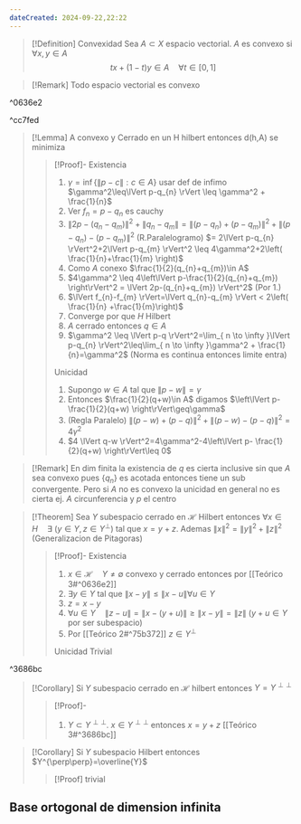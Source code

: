 ```yaml
---
dateCreated: 2024-09-22,22:22
---
```



>[!Definition] Convexidad
> Sea $A\subset X$ espacio vectorial. $A$ es convexo si $\forall x,y\in A$
> $$t x+(1-t)y\in A\quad\forall t\in[0,1]$$

> [!Remark]
>  Todo espacio vectorial es convexo

^0636e2

^cc7fed
>[!Lemma]
> A convexo y Cerrado en un H hilbert entonces d(h,A) se minimiza
>>[!Proof]-
>>Existencia
>>1. $\gamma = \inf\{ \lVert p-c \rVert:c\in A \}$ usar def de infimo $\gamma^2\leq\lVert p-q_{n} \rVert \leq \gamma^2 + \frac{1}{n}$
>>2. Ver $f_{n}=p-q_{n}$ es cauchy
>>3.    $\lVert 2p-(q_{n}-q_{m})\rVert^2+\lVert q_{n}-q_{m} \rVert = \lVert (p-q_{n}) + (p-q_{m})\rVert^2 + \lVert (p-q_{n})-(p-q_{m}) \rVert^2$ 
>>   (R.Paralelogramo) $= 2\lVert p-q_{n} \rVert^2+2\lVert p-q_{m} \rVert^2 \leq 4\gamma^2+2\left( \frac{1}{n}+\frac{1}{m} \right)$
>>5. Como $A$ conexo $\frac{1}{2}(q_{n}+q_{m})\in A$
>>6. $4\gamma^2 \leq 4\left\lVert  p-\frac{1}{2}(q_{n}+q_{m})  \right\rVert^2 = \lVert 2p-(q_{n}+q_{m}) \rVert^2$ (Por 1.)
>>7. $\lVert f_{n}-f_{m} \rVert=\lVert q_{n}-q_{m} \rVert < 2\left( \frac{1}{n} +\frac{1}{m}\right)$
>>8. Converge por que $H$ Hilbert
>>9. $A$ cerrado entonces $q\in A$
>>10. $\gamma^2 \leq \lVert p-q \rVert^2=\lim_{ n \to \infty }\lVert p-q_{n} \rVert^2\leq\lim_{ n \to \infty }\gamma^2 + \frac{1}{n}=\gamma^2$ (Norma es continua entonces limite entra)
>>
>>Unicidad
>>1. Supongo $w\in A$ tal que $\lVert p-w \rVert=\gamma$
>>2. Entonces $\frac{1}{2}(q+w)\in A$ digamos $\left\lVert  p- \frac{1}{2}(q+w)  \right\rVert\geq\gamma$
>>3. (Regla Paralelo) $\lVert (p-w) + (p-q) \rVert^2 + \lVert (p-w)-(p-q) \rVert^2 =4\gamma^2$
>>4. $4 \lVert q-w \rVert^2=4\gamma^2-4\left\lVert  p- \frac{1}{2}(q+w)  \right\rVert\leq 0$

>[!Remark]
>En dim finita la existencia de $q$ es cierta inclusive sin que $A$ sea convexo pues $\{ q_{n} \}$ es acotada entonces tiene un sub convergente. Pero si $A$ no es convexo la unicidad en general no es cierta ej. $A$ circunferencia y $p$ el centro

>[!Theorem] 
>Sea $Y$ subespacio cerrado en $\mathcal{H}$ Hilbert entonces $\forall x \in H\quad\exists \ (y\in Y,z\in Y^{\perp})$ tal que $x=y+z$. Ademas $\lVert x \rVert^2=\lVert y \rVert^2+\lVert z \rVert^2$ (Generalizacion de Pitagoras)
>>[!Proof]-
>>Existencia
>>1. $x \in \mathcal{H}\quad Y\neq \emptyset$ convexo y cerrado entonces por [[Teórico 3#^0636e2]]
>>2. $\exists y\in Y$ tal que $\lVert x-y \rVert\leq \lVert x-u \rVert \forall u\in Y$
>>3. $z=x-y$
>>4. $\forall u\in Y\quad\lVert z-u \rVert=\lVert x-(y+u) \rVert\geq \lVert x-y \rVert=\lVert z \rVert$ ($y+u\in Y$ por ser subespacio)
>>5. Por [[Teórico 2#^75b372]] $z\in Y^{\perp}$
>>
>>Unicidad Trivial

^3686bc

>[!Corollary] 
>Si $Y$ subespacio cerrado en $\mathcal{H}$ hilbert entonces $Y=Y^{\perp\perp}$ 
>>[!Proof]-
>>1. $Y\subset Y^{\perp\perp}$. $x \in Y^{\perp\perp}$ entonces $x=y+z$ [[Teórico 3#^3686bc]]
>

>[!Corollary]
>Si $Y$ subespacio Hilbert entonces $Y^{\perp\perp}=\overline{Y}$
>>[!Proof]
>>trivial

## Base ortogonal de dimension infinita

